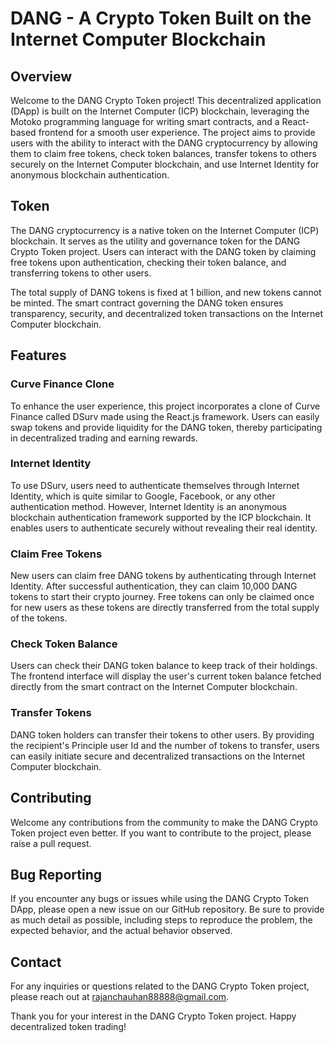 # DANG - A Crypto Token Built on the Internet Computer Blockchain

## Overview

Welcome to the DANG Crypto Token project! This decentralized application (DApp) is built on the Internet Computer (ICP) blockchain, leveraging the Motoko programming language for writing smart contracts, and a React-based frontend for a smooth user experience. The project aims to provide users with the ability to interact with the DANG cryptocurrency by allowing them to claim free tokens, check token balances, transfer tokens to others securely on the Internet Computer blockchain, and use Internet Identity for anonymous blockchain authentication.

## Token

The DANG cryptocurrency is a native token on the Internet Computer (ICP) blockchain. It serves as the utility and governance token for the DANG Crypto Token project. Users can interact with the DANG token by claiming free tokens upon authentication, checking their token balance, and transferring tokens to other users.

The total supply of DANG tokens is fixed at 1 billion, and new tokens cannot be minted. The smart contract governing the DANG token ensures transparency, security, and decentralized token transactions on the Internet Computer blockchain.

## Features

### Curve Finance Clone

To enhance the user experience, this project incorporates a clone of Curve Finance called DSurv made using the React.js framework. Users can easily swap tokens and provide liquidity for the DANG token, thereby participating in decentralized trading and earning rewards.

### Internet Identity

To use DSurv, users need to authenticate themselves through Internet Identity, which is quite similar to Google, Facebook, or any other authentication method. However, Internet Identity is an anonymous blockchain authentication framework supported by the ICP blockchain. It enables users to authenticate securely without revealing their real identity.

### Claim Free Tokens

New users can claim free DANG tokens by authenticating through Internet Identity. After successful authentication, they can claim 10,000 DANG tokens to start their crypto journey. Free tokens can only be claimed once for new users as these tokens are directly transferred from the total supply of the tokens.

### Check Token Balance

Users can check their DANG token balance to keep track of their holdings. The frontend interface will display the user's current token balance fetched directly from the smart contract on the Internet Computer blockchain.

### Transfer Tokens

DANG token holders can transfer their tokens to other users. By providing the recipient's Principle user Id and the number of tokens to transfer, users can easily initiate secure and decentralized transactions on the Internet Computer blockchain.

## Contributing

Welcome any contributions from the community to make the DANG Crypto Token project even better. If you want to contribute to the project, please raise a pull request.

## Bug Reporting

If you encounter any bugs or issues while using the DANG Crypto Token DApp, please open a new issue on our GitHub repository. Be sure to provide as much detail as possible, including steps to reproduce the problem, the expected behavior, and the actual behavior observed.

## Contact

For any inquiries or questions related to the DANG Crypto Token project, please reach out at rajanchauhan88888@gmail.com.

Thank you for your interest in the DANG Crypto Token project. Happy decentralized token trading!

